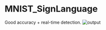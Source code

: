 # MNIST_SignLanguage

Good accuracy + real-time detection.
![output](https://github.com/user-attachments/assets/b3785386-40a5-4aa5-8287-1e5d4848dfec)
